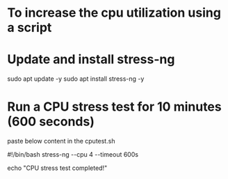 # To increase the cpu utilization using a script
# Update and install stress-ng
sudo apt update -y
sudo apt install stress-ng -y

# Run a CPU stress test for 10 minutes (600 seconds)
paste below content in the cputest.sh

#!/bin/bash
stress-ng --cpu 4 --timeout 600s

echo "CPU stress test completed!"
